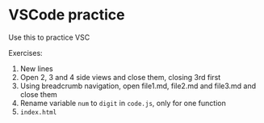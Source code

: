 # VSCode practice

Use this to practice VSC

Exercises:

1. New lines
2. Open 2, 3 and 4 side views and close them, closing 3rd first
3. Using breadcrumb navigation, open file1.md, file2.md and file3.md and close them
4. Rename variable `num` to `digit` in `code.js`, only for one function
5. `index.html`